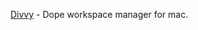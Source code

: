 ---
layout: post
wordpress_id: 624
wordpress_url: http://noesbueno.com/?p=624
date: '2010-05-19 15:59:15 -0500'
date_gmt: '2010-05-19 20:59:15 -0500'
body: |
  <p><a href="http://mizage.com/divvy/">Divvy</a> - Dope workspace manager for mac.</p>
---